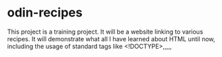 # odin-recipes

This project is a training project. It will be a website linking to various recipes. It will demonstrate what all I have learned about HTML until now, including the usage of standard tags like <!DOCTYPE>,<HTML>,<head>,<body>,<meta>,<title>,<h1>,<p>,<strong>,<em>,<ul>,<a> and <img>.